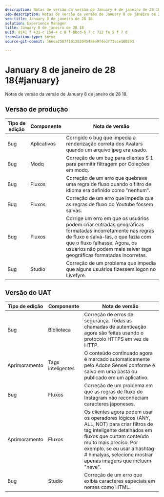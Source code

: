 ```yaml
---
description: Notas de versão da versão de January 8 de janeiro de 28 18.
seo-description: Notas de versão da versão de January 8 de janeiro de 28 18.
seo-title: January 8 de janeiro de 28 18
solution: Experience Manager
title: January 8 de janeiro de 28 18
uuid: 8141 f 431-c 154-4 c 8 f-bbcd-b 7 c 712 fe 5 f 7 d
translation-type: tm+mt
source-git-commit: 566ea2587f101202045488e9f4edf73ece100293

---
```



# January 8 de janeiro de 28 18{#january}

Notas de versão da versão de January 8 de janeiro de 28 18.

## Versão de produção

| **Tipo de edição** | **Componente** | **Nota de versão** |
|---|---|---|
| Bug | Aplicativos | Corrigido o bug que impedia a renderização correta dos Avatars quando um arquivo jpeg era usado. |
| Bug | Modq | Correção de um bug para clientes S 1 para permitir filtragem por Coleções em modq. |
| Bug | Fluxos | Correção de um erro que quebrava uma regra de fluxo quando o filtro de idioma era definido como "nenhum". |
| Bug | Fluxos | Correção de um erro que impedia que as regras de fluxo do Youtube fossem salvas. |
| Bug | Fluxos | Corrige um erro em que os usuários podem criar entradas geográficas formatadas incorretamente nas regras de fluxo e salvá-las, o que fazia com que o fluxo falhasse. Agora, os usuários não podem mais salvar tags geográficas formatadas incorretas. |
| Bug | Studio | Correção de um problema que impedia que alguns usuários fizessem logon no Livefyre. |

## Versão do UAT

| **Tipo de edição** | **Componente** | **Nota de versão** |
|---|---|---|
| Bug | Biblioteca | Correção de erros de segurança. Todas as chamadas de autenticação agora são feitas usando o protocolo HTTPS em vez de HTTP. |
| Aprimoramento | Tags inteligentes | O conteúdo continuado agora é marcado automaticamente pelo Adobe Sensei conforme é salvo em uma pasta ou publicado em um aplicativo. |
| Bug | Fluxos | Correção de um problema em que as regras de fluxo do Instagram não reconheciam caracteres japoneses. |
| Aprimoramento | Fluxos | Os clientes agora podem usar os operadores lógicos (ANY, ALL, NOT) para criar filtros de tag inteligente detalhados em fluxos que curtam conteúdo muito mais preciso. Por exemplo, se eu usar a hashtag # himalyas, selecione mostrar apenas imagens que incluem "neve". |
| Bug | Studio | Correção de um erro que exibia caracteres especiais em nomes como HTML. |

